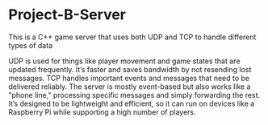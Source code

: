 # Project-B-Server
This is a C++ game server that uses both UDP and TCP to handle different types of data

UDP is used for things like player movement and game states that are updated frequently. It’s faster and saves bandwidth by not resending lost messages.
TCP handles important events and messages that need to be delivered reliably.
The server is mostly event-based but also works like a "phone line," processing specific messages and simply forwarding the rest. It’s designed to be lightweight and efficient, so it can run on devices like a Raspberry Pi while supporting a high number of players.
